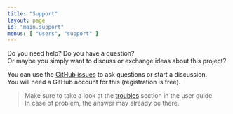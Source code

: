 ```yaml
---
title: "Support"
layout: page
id: "main.support"
menus: [ "users", "support" ]
---
```


Do you need help? Do you have a question?  
Or maybe you simply want to discuss or exchange ideas about this project?

You can use the [GitHub issues](https://github.com/roboconf/roboconf/issues) to ask questions or start a discussion.  
You will need a GitHub account for this (registration is free).

> Make sure to take a look at the [troubles](user-guide/user-guide.html) section in the user guide.  
> In case of problem, the answer may already be there.

